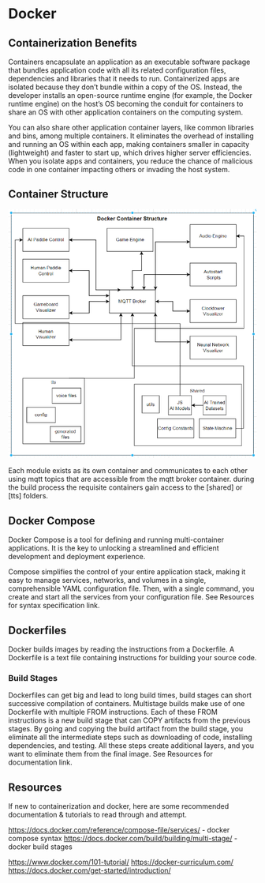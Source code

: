# Docker

## Containerization Benefits

Containers encapsulate an application as an executable software package that bundles application code with all its related configuration files, dependencies and libraries that it needs to run. Containerized apps are isolated because they don’t bundle within a copy of the OS. Instead, the developer installs an open-source runtime engine (for example, the Docker runtime engine) on the host’s OS becoming the conduit for containers to share an OS with other application containers on the computing system.

You can also share other application container layers, like common libraries and bins, among multiple containers. It eliminates the overhead of installing and running an OS within each app, making containers smaller in capacity (lightweight) and faster to start up, which drives higher server efficiencies. When you isolate apps and containers, you reduce the chance of malicious code in one container impacting others or invading the host system.

## Container Structure

![alt text](/docs/assets/docker_container_structure.png)

Each module exists as its own container and communicates to each other using mqtt topics that are accessible from the mqtt broker container. during the build process the requisite containers gain access to the [shared] or [tts] folders.

## Docker Compose

Docker Compose is a tool for defining and running multi-container applications. It is the key to unlocking a streamlined and efficient development and deployment experience.

Compose simplifies the control of your entire application stack, making it easy to manage services, networks, and volumes in a single, comprehensible YAML configuration file. Then, with a single command, you create and start all the services from your configuration file. See Resources for syntax specification link.

## Dockerfiles

Docker builds images by reading the instructions from a Dockerfile. A Dockerfile is a text file containing instructions for building your source code.

### Build Stages

Dockerfiles can get big and lead to long build times, build stages can short successive compilation of containers. Multistage builds make use of one Dockerfile with multiple FROM instructions. Each of these FROM instructions is a new build stage that can COPY artifacts from the previous stages. By going and copying the build artifact from the build stage, you eliminate all the intermediate steps such as downloading of code, installing dependencies, and testing. All these steps create additional layers, and you want to eliminate them from the final image. See Resources for documentation link.

## Resources

If new to containerization and docker, here are some recommended
documentation & tutorials to read through and attempt.

https://docs.docker.com/reference/compose-file/services/ - docker compose syntax
https://docs.docker.com/build/building/multi-stage/ - docker build stages

https://www.docker.com/101-tutorial/
https://docker-curriculum.com/
https://docs.docker.com/get-started/introduction/